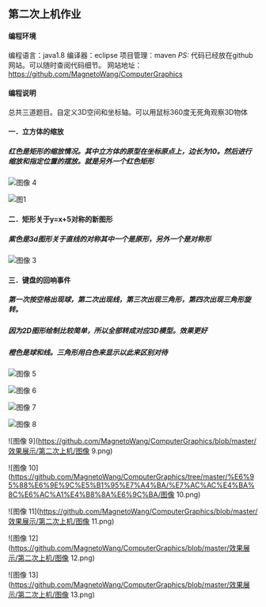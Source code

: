 ## 第二次上机作业
#### 编程环境

编程语言：java1.8
编译器：eclipse
项目管理：maven
*PS:*
代码已经放在github网站。可以随时查阅代码细节。
网站地址：https://github.com/MagnetoWang/ComputerGraphics

#### 编程说明

总共三道题目。自定义3D空间和坐标轴。可以用鼠标360度无死角观察3D物体

#### 一．立方体的缩放

##### 红色是矩形的缩放情况。其中立方体的原型在坐标原点上，边长为10。然后进行缩放和指定位置的摆放。就是另外一个红色矩形
![图像 4](https://github.com/MagnetoWang/ComputerGraphics/blob/master/%E6%95%88%E6%9E%9C%E5%B1%95%E7%A4%BA/%E7%AC%AC%E4%BA%8C%E6%AC%A1%E4%B8%8A%E6%9C%BA/%E5%9B%BE%E5%83%8F%204.png)

![图1](https://github.com/MagnetoWang/ComputerGraphics/blob/master/%E6%95%88%E6%9E%9C%E5%B1%95%E7%A4%BA/%E7%AC%AC%E4%BA%8C%E6%AC%A1%E4%B8%8A%E6%9C%BA/%E5%9B%BE1.png)





#### 二．矩形关于y=x+5对称的新图形
##### 紫色是3d图形关于直线的对称其中一个是原形，另外一个是对称形

![图像 3](https://github.com/MagnetoWang/ComputerGraphics/blob/master/%E6%95%88%E6%9E%9C%E5%B1%95%E7%A4%BA/%E7%AC%AC%E4%BA%8C%E6%AC%A1%E4%B8%8A%E6%9C%BA/%E5%9B%BE%E5%83%8F%203.png)








#### 三．键盘的回响事件
##### 第一次按空格出现球，第二次出现线，第三次出现三角形，第四次出现三角形旋转。
##### 因为2D图形绘制比较简单，所以全部转成对应3D模型。效果更好

##### 橙色是球和线。三角形用白色来显示以此来区别对待

![图像 5](https://github.com/MagnetoWang/ComputerGraphics/blob/master/%E6%95%88%E6%9E%9C%E5%B1%95%E7%A4%BA/%E7%AC%AC%E4%BA%8C%E6%AC%A1%E4%B8%8A%E6%9C%BA/%E5%9B%BE%E5%83%8F%205.png)



![图像 6](https://github.com/MagnetoWang/ComputerGraphics/blob/master/%E6%95%88%E6%9E%9C%E5%B1%95%E7%A4%BA/%E7%AC%AC%E4%BA%8C%E6%AC%A1%E4%B8%8A%E6%9C%BA/%E5%9B%BE%E5%83%8F%206.png)



![图像 7](https://github.com/MagnetoWang/ComputerGraphics/blob/master/%E6%95%88%E6%9E%9C%E5%B1%95%E7%A4%BA/%E7%AC%AC%E4%BA%8C%E6%AC%A1%E4%B8%8A%E6%9C%BA/%E5%9B%BE%E5%83%8F%207.png)





![图像 8](https://github.com/MagnetoWang/ComputerGraphics/blob/master/%E6%95%88%E6%9E%9C%E5%B1%95%E7%A4%BA/%E7%AC%AC%E4%BA%8C%E6%AC%A1%E4%B8%8A%E6%9C%BA/%E5%9B%BE%E5%83%8F%208.png)



![图像 9](https://github.com/MagnetoWang/ComputerGraphics/blob/master/效果展示/第二次上机/图像 9.png)





![图像 10](https://github.com/MagnetoWang/ComputerGraphics/tree/master/%E6%95%88%E6%9E%9C%E5%B1%95%E7%A4%BA/%E7%AC%AC%E4%BA%8C%E6%AC%A1%E4%B8%8A%E6%9C%BA/图像 10.png)





![图像 11](https://github.com/MagnetoWang/ComputerGraphics/blob/master/效果展示/第二次上机/图像 11.png)





![图像 12](https://github.com/MagnetoWang/ComputerGraphics/blob/master/效果展示/第二次上机/图像 12.png)



![图像 13](https://github.com/MagnetoWang/ComputerGraphics/blob/master/效果展示/第二次上机/图像 13.png)

